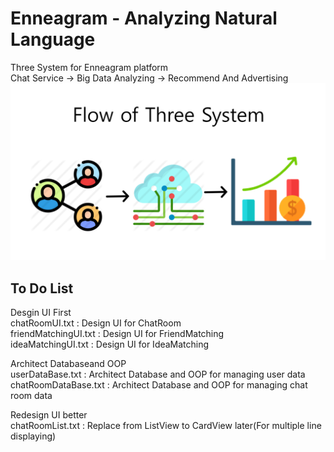 Enneagram - Analyzing Natural Language
============================
Three System for Enneagram platform<br>
Chat Service    ->    Big Data Analyzing   ->    Recommend And Advertising<br>
<img src="map/flow.png">

To Do List
----------
Desgin UI First<br>
    chatRoomUI.txt : Design UI for ChatRoom<br>
    friendMatchingUI.txt : Design UI for FriendMatching<br>
    ideaMatchingUI.txt : Design UI for IdeaMatching<br>

Architect Databaseand OOP<br>
    userDataBase.txt : Architect Database and OOP for managing user data<br>
    chatRoomDataBase.txt : Architect Database and OOP for managing chat room data<br>

Redesign UI better<br>
    chatRoomList.txt : Replace from ListView to CardView later(For multiple line displaying)<br>